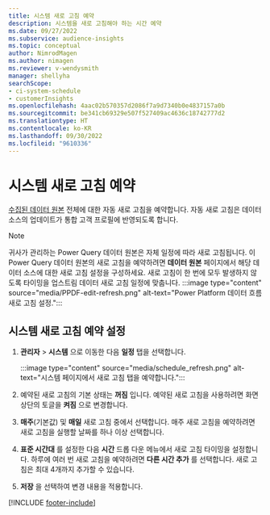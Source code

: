 ```yaml
---
title: 시스템 새로 고침 예약
description: 시스템을 새로 고침해야 하는 시간 예약
ms.date: 09/27/2022
ms.subservice: audience-insights
ms.topic: conceptual
author: NimrodMagen
ms.author: nimagen
ms.reviewer: v-wendysmith
manager: shellyha
searchScope:
- ci-system-schedule
- customerInsights
ms.openlocfilehash: 4aac02b570357d2086f7a9d7340b0e4837157a0b
ms.sourcegitcommit: be341cb69329e507f527409ac4636c18742777d2
ms.translationtype: HT
ms.contentlocale: ko-KR
ms.lasthandoff: 09/30/2022
ms.locfileid: "9610336"
---
```

# <a name="schedule-system-refresh"></a>시스템 새로 고침 예약

[수집된 데이터 원본](data-sources.md) 전체에 대한 자동 새로 고침을 예약합니다. 자동 새로 고침은 데이터 소스의 업데이트가 통합 고객 프로필에 반영되도록 합니다.

> [!NOTE]
> 귀사가 관리하는 Power Query 데이터 원본은 자체 일정에 따라 새로 고침됩니다. 이 Power Query 데이터 원본의 새로 고침을 예약하려면 **데이터 원본** 페이지에서 해당 데이터 소스에 대한 새로 고침 설정을 구성하세요. 새로 고침이 한 번에 모두 발생하지 않도록 타이밍을 업스트림 데이터 새로 고침 일정에 맞춥니다.
> :::image type="content" source="media/PPDF-edit-refresh.png" alt-text="Power Platform 데이터 흐름 새로 고침 설정.":::

## <a name="set-system-refresh-schedule"></a>시스템 새로 고침 예약 설정

1. **관리자** > **시스템** 으로 이동한 다음 **일정** 탭을 선택합니다.

   :::image type="content" source="media/schedule_refresh.png" alt-text="시스템 페이지에서 새로 고침 탭을 예약합니다.":::

1. 예약된 새로 고침의 기본 상태는 **꺼짐** 입니다. 예약된 새로 고침을 사용하려면 화면 상단의 토글을 **켜짐** 으로 변경합니다.

1. **매주**(기본값) 및 **매일** 새로 고침 중에서 선택합니다. 매주 새로 고침을 예약하려면 새로 고침을 실행할 날짜를 하나 이상 선택합니다.

1. **표준 시간대** 를 설정한 다음 **시간** 드롭 다운 메뉴에서 새로 고침 타이밍을 설정합니다. 하루에 여러 번 새로 고침을 예약하려면 **다른 시간 추가** 를 선택합니다. 새로 고침은 최대 4개까지 추가할 수 있습니다.

1. **저장** 을 선택하여 변경 내용을 적용합니다.

[!INCLUDE [footer-include](includes/footer-banner.md)]
